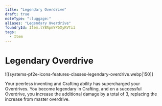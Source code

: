```yaml
---
title: "Legendary Overdrive"
draft: true
noteType: ":luggage:"
aliases: "Legendary Overdrive"
foundryId: Item.lY8ApmYP5XyKVTi1
tags:
  - Item
---
```


# Legendary Overdrive
![[systems-pf2e-icons-features-classes-legendary-overdrive.webp|150]]

Your peerless inventing and Crafting ability has supercharged your Overdrives. You become legendary in Crafting, and on a successful Overdrive, you increase the additional damage by a total of 3, replacing the increase from master overdrive.
